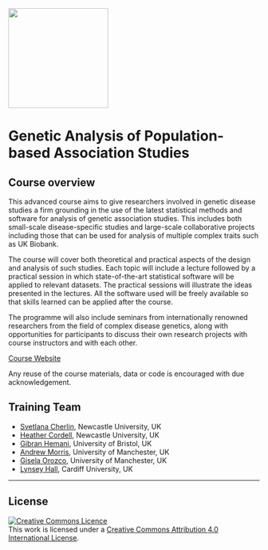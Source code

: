 <img src="https://coursesandconferences.wellcomeconnectingscience.org/wp-content/themes/wcc_courses_and_conferences/dist/assets/svg/logo.svg" width="200" height="200">

# Genetic Analysis of Population-based Association Studies

## Course overview

This advanced course aims to give researchers involved in genetic disease studies a firm grounding in the use of the latest statistical methods and software for analysis of genetic association studies. This includes both small-scale disease-specific studies and large-scale collaborative projects including those that can be used for analysis of multiple complex traits such as UK Biobank.

The course will cover both theoretical and practical aspects of the design and analysis of such studies. Each topic will include a lecture followed by a practical session in which state-of-the-art statistical software will be applied to relevant datasets. The practical sessions will illustrate the ideas presented in the lectures. All the software used will be freely available so that skills learned can be applied after the course.

The programme will also include seminars from internationally renowned researchers from the field of complex disease genetics, along with opportunities for participants to discuss their own research projects with course instructors and with each other.

[Course Website](https://coursesandconferences.wellcomeconnectingscience.org/event/genetic-analysis-of-population-based-association-studies-20230911/)

Any reuse of the course materials, data or code is encouraged with due acknowledgement.

## Training Team

- [Svetlana Cherlin](https://www.newcastle-biostatistics.com/staff/svetlana_cherlin/), Newcastle University, UK
- [Heather Cordell](https://www.staff.ncl.ac.uk/heather.cordell/), Newcastle University, UK
- [Gibran Hemani](https://www.bristol.ac.uk/people/person/Gibran-Hemani-7099528a-3d05-4917-a312-8ac3d8ec5e71/), University of Bristol, UK
- [Andrew Morris](https://research.manchester.ac.uk/en/persons/andrew.morris-5), University of Manchester, UK
- [Gisela Orozco](https://research.manchester.ac.uk/en/persons/gisela.orozco), University of Manchester, UK
- [Lynsey Hall](https://profiles.cardiff.ac.uk/staff/halll10), Cardiff University, UK

******
## License
<a rel="license" href="http://creativecommons.org/licenses/by/4.0/"><img alt="Creative Commons Licence" style="border-width:0" src="https://i.creativecommons.org/l/by/4.0/88x31.png" /></a><br />This work is licensed under a <a rel="license" href="http://creativecommons.org/licenses/by/4.0/">Creative Commons Attribution 4.0 International License</a>.

